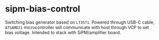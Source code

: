 # sipm-bias-control

Switching bias generator based on `LT3571`. Powered through USB-C cable, `ATSAMD21` microcontroller will communicate with host through VCP to set bias voltage. Intended to stack with SiPM/amplifier board.
